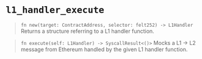 # `l1_handler_execute`

> `fn new(target: ContractAddress, selector: felt252) -> L1Handler`
Returns a structure referring to a L1 handler function.

> `fn execute(self: L1Handler) -> SyscallResult<()>`
Mocks a L1 -> L2 message from Ethereum handled by the given L1 handler function.

